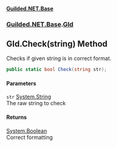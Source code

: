 #### [Guilded.NET.Base](Guilded_NET_Base.md 'Guilded.NET.Base')
### [Guilded.NET.Base](Guilded_NET_Base.md#Guilded_NET_Base 'Guilded.NET.Base').[GId](GId.md 'Guilded.NET.Base.GId')
## GId.Check(string) Method
Checks if given string is in correct format.  
```csharp
public static bool Check(string str);
```
#### Parameters
<a name='Guilded_NET_Base_GId_Check(string)_str'></a>
`str` [System.String](https://docs.microsoft.com/en-us/dotnet/api/System.String 'System.String')  
The raw string to check
  
#### Returns
[System.Boolean](https://docs.microsoft.com/en-us/dotnet/api/System.Boolean 'System.Boolean')  
Correct formatting
